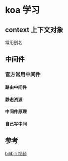 # koa 学习

## context 上下文对象

常用别名

## 中间件

### 官方常用中间件

#### 路由中间件

#### 静态资源

#### 中间件原理

#### 自己写中间

## 参考

[]()

[bilibili 视频](https://www.bilibili.com/video/BV1W64y1h7qi)
